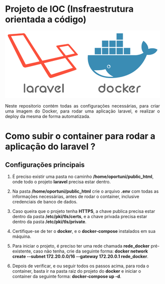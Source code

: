 # Projeto de IOC (Insfraestrutura orientada a código)

![Laravel e Docker](laravel_docker.png)


<p align=justify>
Neste repositorio contém todas as configurações necessárias, para criar
uma imagem do Docker, para rodar uma aplicação laravel, e realizar o deploy
da mesma de forma automatizada.
</p>

# Como subir o container para rodar a aplicação do laravel ?

## Configurações principais

1. É preciso existir uma pasta no caminho <strong>/home/oportuni/public_html</strong>, onde todo o projeto <strong>laravel</strong> precisa estar dentro.

2. Na pasta <strong>/home/oportuni/public_html</strong> crie o arquivo <strong>.env</strong> com todas as informações necessárias, antes de rodar o container, inclusive credenciais de banco de dados.

3. Caso queira que o projeto tenha <strong>HTTPS</strong>, a chave publica precisa estar dentro da pasta <strong>/etc/pki/tls/certs</strong>, e a chave privada precisa estar dentro da pasta <strong>/etc/pki/tls/private</strong>.


4. Certifique-se de ter o <strong>docker</strong>, e o <strong>docker-compose</strong> instalados em sua máquina.

5. Para iniciar o projeto, é preciso ter uma rede chamada <strong>rede_docker</strong> pré-existente, caso não tenha, crie da seguinte forma: <strong>docker network create --subnet 172.20.0.0/16 --gateway 172.20.0.1 rede_docker</strong>.

6. Depois de verificar, e ou seguir todos os passos acima, para roda o container, basta ir na pasta raiz do projeto do <strong>docker</strong> e iniciar o container da seguinte forma: <strong>docker-compose up -d</strong>.